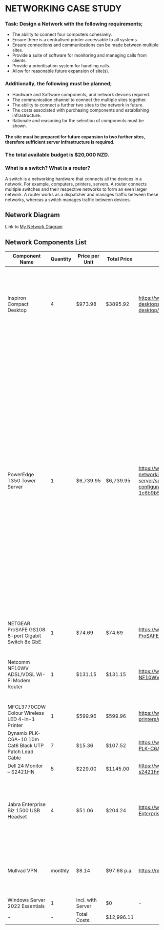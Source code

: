 # NETWORKING CASE STUDY

### Task: Design a Network with the following requirements;

- The ability to connect four computers cohesively.
- Ensure there is a centralised printer accessable to all systems.
- Ensure connections and communications can be made between multiple sites.
- Provide a suite of software for monitoring and managing calls from clients.
- Provide a prioritisation system for handling calls.
- Allow for reasonable future expansion of site(s).

### Additionally, the following must be planned;

- Hardware and Software components, and network devices required.
- The communication channel to connect the multiple sites together.
- The ability to connect a further two sites to the network in future.
- The costs associated with purchasing components and establishing infrastructure.
- Rationale and reasoning for the selection of components must be shown.
#### The site must be prepared for future expansion to two further sites, therefore sufficient server infrastructure is required.

### The total available budget is $20,000 NZD.

### What is a switch? What is a router?
A switch is a networking hardware that connects all the devices in a network. For example, computers, printers, servers. A router connects multiple switches and their respective networks to form an even larger network. A router works as a dispatcher and manages traffic between these networks, whereas a switch manages traffic between devices.
## Network Diagram
Link to [My Network Diagram](https://viewer.diagrams.net/?tags=%7B%7D&highlight=0000ff&edit=_blank&layers=1&nav=1&title=Network-Diagram.drawio#R7ZrbctsqFIafxpf1SEInXzZ2epi2ezz1RdPeZLBELCaSUBE%2B7acvWMgS4NSOk1hu4kxmAguEJL6fxWJFPTDMVh8pLJJvJEZpz7HiVQ%2BMeo5ju47TE79WvK4swcCtDDOKY9mpMUzw%2F0gaLWmd4xiVSkdGSMpwoRojkucoYooNUkqWarc7kqp3LeAMGYZJBFPT%2BgPHLKmsoRM09k8Iz5L6zrY%2FqFoyWHeWb1ImMCbLlglc98CQEsKqUrYaolRMXj0v1XUfHmjdPhhFOTvkgt%2B%2FktsATtMv4yyE02w6uvlN34FqlAVM5%2FKF5cOydT0D%2FLkLUcxWM4G4H%2BEyIv1yiVmUoLK%2FJPR%2BRsm8uK1MPXBV3qNNYWTxSsKylBdtXiwIzhmi1wv%2BxKW0xbBMUCz73uE0HZKU0M2dgQX8cBCIARkl96jVcrf52bbUZPicXi0QZZjz%2BwqnKB2TEjNMct42JYyRrNXhfYpnooGRgluhrEVIPCI3kDlLcc5vWutKPKA55xKDGBStWibJ4CMiGWJ0zbvIVuD7fa%2B6SC4JUCtk2QjMtuTASUtcnuwHpaZn28Eb7LwgyT9CBa6hgv8QE2C5cVJR1VXB35apdFVIOcmRRlSajJnWgWQ4jsVtrpYJZmhSwEjcc8nFx21caXm8Fcxz8AhdlUZg0vAtEwZ4KRieAUN41YyP9Z1rks%2FYm0Fh2x2j8I%2F1jnRDqpR%2FLy5xD%2FdAdYi%2BiT0Id7hD8ELYg6M3RUQXAjuHhqryBf0e9ANHXfI7vK8LTPa%2B80LsQ4P9pAL5Zrzu1p125XUHxy6%2FiGTFxu%2Fewjy%2BLRDFRYIoTMt%2BEV0W4t9VYNeI6zDoQCccvJQK6r3%2FIoOTysBTZeDZbn1a6UwI9kUIpxeCb5%2BbP3AuMuheBt6OI9lpZXBAdIDy%2BL1I%2FTUhVwurGj%2FxmaHrG1Hhbk5Wf8qem8po1e45Wu%2Bb2pLMaYT2RzcM0hlif%2BkngzIUK%2FlJE1QLhLcjSqttFKWQ4YWa1dxFR95hLNTf6MC11SDRczTA1XvLq9pZSH0gbYMBulKqiTEG2ohl%2B9rH68c5IKx4hH6O10G9kM4FsKNycfXw%2FmDA%2BkDWiQEfEC6cBrB91oBB%2BK8CPiAQOA1g57wAWxqXo11014DNDLgB%2BNGRHsX5JRP7sES3mVi7r%2BdizYBvsON%2FU8B9WK9PCvgcMwk%2FljB1UbyelJyJoZ7frpJyjpkYfYrXRSvMWmE3r%2F1stTRBt6isW5UxX9P8hQSjJ3rv2suciffebse10%2F1nt2fzgDaUbvn1Llg9e%2Bp2nUOvB35bFPTkZdg1BfMs8vop6Cmj7teCeWB4CxQG6lo44Wctn6mbjJiX3cTjD1fu91%2FZIvfenehYvjevFp7Vtq%2Fn1cBzHdqMj8Web9vfifdcDuXBgTI47%2BgPHJ19A5oM9DDyaBnwavOtatW9%2BeIXXP8B)
## Network Components List
| Component Name | Quantity | Price per Unit | Total Price | Reference | Justification 
| ---|---|---|---|---|---|
|Inspiron Compact Desktop|4|$973.98|$3895.92|https://www.dell.com/en-nz/shop/dell-deals-laptops-desktops-monitors-on-sale/inspiron-compact-desktop/spd/inspiron-3910-desktop/hdi391006nz|A keyboard and mouse are included with the computers. Has 16GB DDR4 for higher performance and lower power consumption.
|PowerEdge T350 Tower Server|1|$6,739.95|$6,739.95|https://www.dell.com/en-nz/shop/storage-servers-and-networking-for-business/poweredge-t350-tower-server/spd/poweredge-t350/pet350tm0211nzoo?configurationid=38b32fe9-2e70-412b-8339-1c6b9b58cfd8|I chose to have a server so the network would have a central file system and allow me to provide high speed internet access across the network. The server has much larger processing power and storage capacity compared to the workstations for this purpose. This server has 64GB of RAM, more than enough for a network of this size, and a 1.2TB Hard Drive which can be expanded if needed for future sites. It includes built-in firewall protection to prevent unauthorized access to the network.
|NETGEAR ProSAFE GS108 8-port Gigabit Switch 8x GbE|1|$74.69|$74.69|https://www.pbtech.co.nz/product/SWHNGR3083/NETGEAR-ProSAFE-GS108-8-port-Gigabit-Switch-8x-GbE|Only 8 ports needed 
|Netcomm NF10WV ADSL/VDSL Wi-Fi Modem Router|1|$131.15|$131.15|https://www.pbtech.co.nz/product/MODNCM1058/Netcomm-NF10WV-ADSLVDSL-Wi-Fi-Modem-Router-with-VO|I chose a modem router to ensure the networks continued connection with the internet
|MFCL3770CDW Colour Wireless LED 4-in-1 Printer|1|$599.96|$599.96|https://www.brother.co.nz/printers/colour-laser-printers/mfcl3770cdw|
|Dynamix PLK-C6A-10 10m Cat6 Black UTP Patch Lead Cable|7|$15.36|$107.52|https://www.pbtech.co.nz/product/ITPCAQ614/Dynamix-PLK-C6A-10-10m-Cat6-Black-UTP-Patch-Lead-T|
|Dell 24 Monitor – S2421HN|5|$229.00|$1145.00|https://www.dell.com/en-nz/shop/dell-24-monitor-s2421hn/apd/210-bdmj/monitors-monitor-accessories|
|Jabra Enterprise Biz 1500 USB Headset|4|$51.06|$204.24|https://www.pbtech.co.nz/product/IPHJAB3300552/Jabra-Enterprise-Biz-1500-USB---Mono-Entry-level-L|This headset is designed for effieciency in call and contact centers and features microphone noise-cancelling
|Mullvad VPN|monthly|$8.14|$97.68 p.a.|https://mullvad.net/en/|This VPN subscription allows up to 5 devices, which is just enough for a site of 4 computers. 
|Windows Server 2022 Essentials|1|Incl. with Server|$0|- |
|-|-|Total Costs:|$12,996.11

